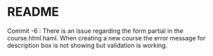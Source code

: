# README

Commit -6 :
There is an issue regarding the form partial in the course.html.haml. When creating a new course the error message for description box is not showing but validation is working.
